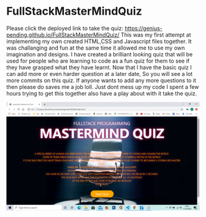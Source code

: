 # FullStackMasterMindQuiz
Please click the deployed link to take the quiz: https://genius-pending.github.io/FullStackMasterMindQuiz/
This was my first attempt at implementing my own created HTML,CSS and Javascript files together. It was challanging and fun at the same time it allowed me to use my own imagination and designs. I have created a brilliant looking quiz that will be used for people who are learning to code as a fun quiz for them to see if they have grasped what they have learnt.
Now that I have the basic quiz I can add more or even harder question at a later date, So you will see a lot more commits on this quiz.
If anyone wants to add any more questions to it then please do saves me a job loll. Just dont mess up my code I spent a few hours trying to get this together also have a play about with it take the quiz.


![](https://github.com/genius-pending/FullStackMasterMindQuiz/blob/main/assets/screenshot.png)
